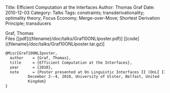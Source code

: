 Title: Efficient Computation at the Interfaces
Author: Thomas Graf
Date: 2010-12-03
Category: Talks
Tags: constraints; transderivationality; optimality theory; Focus Economy; Merge-over-Move; Shortest Derivation Principle; transducers

<div markdown class="authors">
Graf, Thomas
</div>

<div markdown class="files">
<span id="files-title">Files</span>
[[pdf]({filename}/doc/talks/Graf10ONLIposter.pdf)]
[[code]({filename}/doc/talks/Graf10ONLIposter.tar.gz)]
</div>

~~~latex
@Misc{Graf10ONLIposter,
  author	= {Graf, Thomas},
  title		= {Efficient Computation at the Interfaces},
  year		= {2010},
  note		= {Poster presented at On Linguistic Interfaces II (OnLI II),
		  December 2--4, 2010, University of Ulster, Belfast, United
		  Kingdom}
}
~~~
